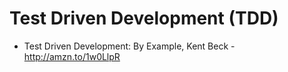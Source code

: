 Test Driven Development (TDD)
=============================

- Test Driven Development: By Example, Kent Beck - http://amzn.to/1w0LlpR
